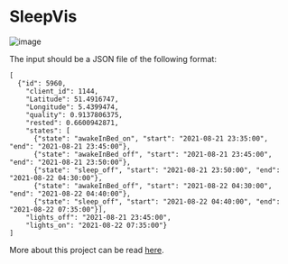 # SleepVis

![image](https://user-images.githubusercontent.com/34477812/144436385-54e8984f-e52d-4c05-b996-6f1cba96a06e.png)

The input should be a JSON file of the following format:
```
[
  {"id": 5960, 
    "client_id": 1144, 
    "Latitude": 51.4916747, 
    "Longitude": 5.4399474, 
    "quality": 0.9137806375, 
    "rested": 0.6600942871, 
    "states": [
      {"state": "awakeInBed_on", "start": "2021-08-21 23:35:00", "end": "2021-08-21 23:45:00"}, 
      {"state": "awakeInBed_off", "start": "2021-08-21 23:45:00", "end": "2021-08-21 23:50:00"}, 
      {"state": "sleep_off", "start": "2021-08-21 23:50:00", "end": "2021-08-22 04:30:00"}, 
      {"state": "awakeInBed_off", "start": "2021-08-22 04:30:00", "end": "2021-08-22 04:40:00"}, 
      {"state": "sleep_off", "start": "2021-08-22 04:40:00", "end": "2021-08-22 07:35:00"}], 
    "lights_off": "2021-08-21 23:45:00", 
    "lights_on": "2021-08-22 07:35:00"}
]
```
More about this project can be read [here](https://github.com/annesmets/SleepVis/blob/master/Thesis_Anne_Smets.pdf).
